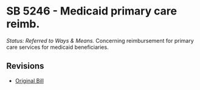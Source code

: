 # SB 5246 - Medicaid primary care reimb.
*Status: Referred to Ways & Means.*
Concerning reimbursement for primary care services for medicaid beneficiaries.

## Revisions
* [Original Bill](1/)